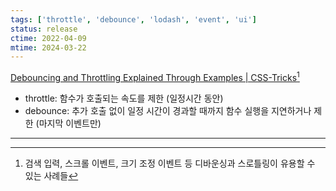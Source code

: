 ```yaml
---
tags: ['throttle', 'debounce', 'lodash', 'event', 'ui']
status: release
ctime: 2022-04-09
mtime: 2024-03-22
---
```


[Debouncing and Throttling Explained Through Examples | CSS-Tricks](https://css-tricks.com/debouncing-throttling-explained-examples/)[^1]

- throttle: 함수가 호출되는 속도를 제한 (일정시간 동안)
- debounce: 추가 호출 없이 일정 시간이 경과할 때까지 함수 실행을 지연하거나 제한 (마지막 이벤트만)

---

[^1]: 검색 입력, 스크롤 이벤트, 크기 조정 이벤트 등 디바운싱과 스로틀링이 유용할 수 있는 사례들
